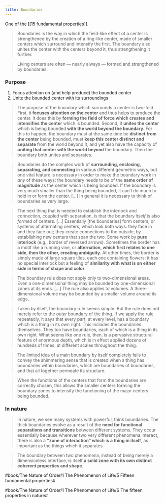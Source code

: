 ```yaml
---
title: Boundaries
---
```


One of the [[15 fundamental properties]].

> Boundaries is the way in which the field-like effect of a center is strengthened by the creation of a ring-like center, made of smaller centers which surround and intensify the first. The boundary also unites the center with the centers beyond it, thus strengthening it further.

> Living centers are often — nearly always — formed and strengthened by boundaries.

### Purpose
1. Focus attention on (and help produce) the bounded center
2. Unite the bounded center with its surroundings

> The purpose of the boundary which surrounds a center is two-fold. First, it **focuses attention on the center** and thus helps to produce the center. It does this by **forming the field of force which creates and intensifies the center** which is bounded. Second, it **unites the center** which is being bounded **with the world beyond the boundary**. For this to happen, the boundary must at the same time be **distinct from the center** being bounded, must **keep this center distinct and separate** from the world beyond it, and yet also have the capacity of **uniting that center with the world beyond** the boundary. Then the boundary both unites and separates.

> Boundaries do the complex work of **surrounding, enclosing, separating, and connecting** in various different geometric ways, but one vital feature is necessary in order to make the boundary work in *any* of these ways: the boundary needs to be of the **same order of magnitude** as the center which is being bounded. If the boundary is very much smaller than the thing being bounded, it can’t do much to hold in or form the center. […] In general it is necessary to think of boundaries as very large.

> The next thing that is needed to establish the interlock and connection, coupled with separation, is that the boundary *itself* is also *formed* of centers. […] Essentially [the boundaries] form centers, or systems of alternating centers, which look both ways: they face in and they face out; they create connections to the outside, by establishing new centers that span the two. Some work by **pure interlock** (e.g., border of reversed arrows). Sometimes the border has a motif like a running vine, or **alternation, which first relates to one side, then the other, creating ambiguity**. At other times, the border is simply made of large square tiles, each one containing flowers: it has no special interlock but a feeling of **similarity with what is on either side in terms of shape and color**.

> The boundary rule does not apply only to two-dimensional areas. Even a one-dimensional thing may be bounded by one-dimensional zones at its ends. […]
> The rule also applies to volumes. A three-dimensional volume may be bounded by a smaller volume around its edge.

> Taken by itself, the boundary rule seems simple. But the rule does not merely refer to the *outer* boundary of the thing. If we apply the rule repeatedly, it says that every part, at every level, has a boundary which is a thing in its own right. This includes the boundaries themselves. They too have boundaries, each of which is a thing in its own right. What seems like one rule, then, is a pervasive structural feature of enormous depth, which is in effect applied dozens of hundreds of times, at different scales throughout the thing.

> The limited idea of a main boundary by itself completely fails to convey the shimmering sense that is created when a thing has boundaries within boundaries, which are boundaries of boundaries, and that all together permeate its structure.

> When the functions of the centers that form the boundaries are correctly chosen, this allows the smaller centers forming the boundary zones to intensify the functioning of the major centers being bounded.

### In nature
> In nature, we see many systems with powerful, think boundaries. The thick boundaries evolve as a result of the **need for functional separations and transitions** between different systems. They occur essentially because wherever two very different phenomena interact, there is also a **“zone of interaction” which is a thing in itself**, as important as the things which it separates.

> The boundary between two phenomena, instead of being merely a dimensionless interface, is itself **a solid zone with its own distinct coherent properties and shape**.

#book/The Nature of Order/1 The Phenomenon of Life/5 Fifteen fundamental properties#

#book/The Nature of Order/1 The Phenomenon of Life/6 The fifteen properties in nature#